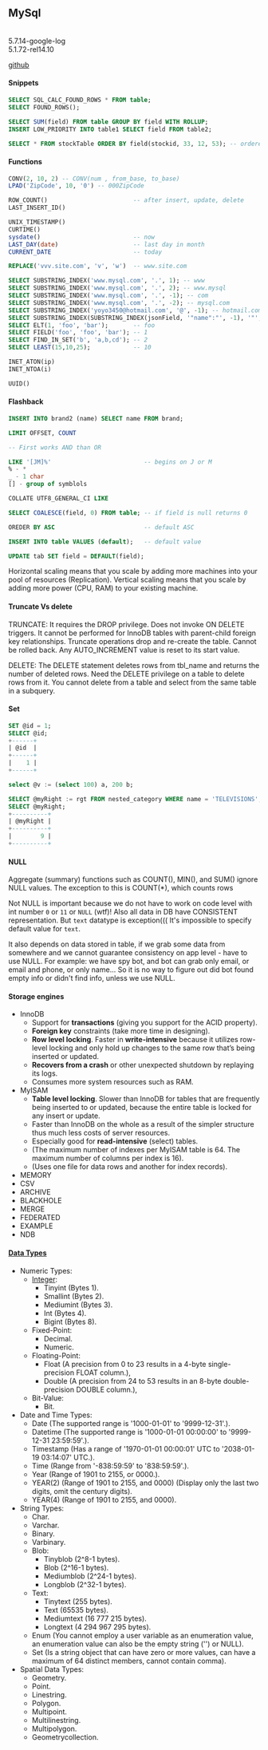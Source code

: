 MySql
-
<br>5.7.14-google-log
<br>5.1.72-rel14.10

[github](https://github.com/mysql/mysql-server)

#### Snippets

````sql
SELECT SQL_CALC_FOUND_ROWS * FROM table;
SELECT FOUND_ROWS();

SELECT SUM(field) FROM table GROUP BY field WITH ROLLUP;
INSERT LOW_PRIORITY INTO table1 SELECT field FROM table2;

SELECT * FROM stockTable ORDER BY field(stockid, 33, 12, 53); -- ordered result: 33, 12, 53
````

#### Functions

````sql
CONV(2, 10, 2) -- CONV(num , from_base, to_base)
LPAD('ZipCode', 10, '0') -- 000ZipCode

ROW_COUNT()                        -- after insert, update, delete
LAST_INSERT_ID()

UNIX_TIMESTAMP()
CURTIME()
sysdate()                          -- now
LAST_DAY(date)                     -- last day in month
CURRENT_DATE                       -- today

REPLACE('vvv.site.com', 'v', 'w')  -- www.site.com

SELECT SUBSTRING_INDEX('www.mysql.com', '.', 1); -- www
SELECT SUBSTRING_INDEX('www.mysql.com', '.', 2); -- www.mysql 
SELECT SUBSTRING_INDEX('www.mysql.com', '.', -1); -- com
SELECT SUBSTRING_INDEX('www.mysql.com', '.', -2); -- mysql.com 
SELECT SUBSTRING_INDEX('yoyo3450@hotmail.com', '@', -1); -- hotmail.com
SELECT SUBSTRING_INDEX(SUBSTRING_INDEX(jsonField, '"name":"', -1), '"', 1) name from users; -- name field from JSON field
SELECT ELT(1, 'foo', 'bar');       -- foo
SELECT FIELD('foo', 'foo', 'bar'); -- 1
SELECT FIND_IN_SET('b', 'a,b,cd'); -- 2
SELECT LEAST(15,10,25);            -- 10

INET_ATON(ip)
INET_NTOA(i)

UUID()
````

#### Flashback

````sql
INSERT INTO brand2 (name) SELECT name FROM brand;

LIMIT OFFSET, COUNT

-- First works AND than OR

LIKE '[JM]%'                          -- begins on J or M
% - *
_ - 1 char
[] - group of symblols

COLLATE UTF8_GENERAL_CI LIKE

SELECT COALESCE(field, 0) FROM table; -- if field is null returns 0

OREDER BY ASC                         -- default ASC

INSERT INTO table VALUES (default);   -- default value

UPDATE tab SET field = DEFAULT(field);
````

Horizontal scaling means that you scale by adding more machines into your pool of resources (Replication).
Vertical scaling means that you scale by adding more power (CPU, RAM) to your existing machine.

#### Truncate Vs delete

TRUNCATE:
It requires the DROP privilege.
Does not invoke ON DELETE triggers.
It cannot be performed for InnoDB tables with parent-child foreign key relationships.
Truncate operations drop and re-create the table.
Cannot be rolled back.
Any AUTO_INCREMENT value is reset to its start value.

DELETE:
The DELETE statement deletes rows from tbl_name and returns the number of deleted rows.
Need the DELETE privilege on a table to delete rows from it.
You cannot delete from a table and select from the same table in a subquery.

#### Set

````sql
SET @id = 1;
SELECT @id;
+------+
| @id  |
+------+
|    1 |
+------+

select @v := (select 100) a, 200 b;

SELECT @myRight := rgt FROM nested_category WHERE name = 'TELEVISIONS';
SELECT @myRight;
+----------+
| @myRight |
+----------+
|        9 |
+----------+
````

#### NULL

Aggregate (summary) functions such as COUNT(), MIN(), and SUM() ignore NULL values.
The exception to this is COUNT(*), which counts rows

Not NULL is important because we do not have to work on code level with int number `0` or `11` or `NULL` (wtf)!
Also all data in DB have CONSISTENT representation.
But `text` datatype is exception((( It's impossible to specify default value for `text`.

It also depends on data stored in table,
if we grab some data from somewhere and we cannot guarantee consistency on app level - have to use NULL.
For example: we have spy bot, and bot can grab only email, or email and phone, or only name...
So it is no way to figure out did bot found empty info or didn't find info,
unless we use NULL.

#### Storage engines

* InnoDB
    * Support for **transactions** (giving you support for the ACID property).
    * **Foreign key** constraints (take more time in designing).
    * **Row level locking**. Faster in **write-intensive** because it utilizes row-level locking and only hold up changes to the same row that’s being inserted or updated.
    * **Recovers from a crash** or other unexpected shutdown by replaying its logs.
    * Consumes more system resources such as RAM.
* MyISAM
    * **Table level locking**. Slower than InnoDB for tables that are frequently being inserted to or updated, because the entire table is locked for any insert or update.
    * Faster than InnoDB on the whole as a result of the simpler structure thus much less costs of server resources.
    * Especially good for **read-intensive** (select) tables.
    * (The maximum number of indexes per MyISAM table is 64. The maximum number of columns per index is 16).
    * (Uses one file for data rows and another for index records).
* MEMORY
* CSV
* ARCHIVE
* BLACKHOLE
* MERGE
* FEDERATED
* EXAMPLE
* NDB

#### [Data Types](http://dev.mysql.com/doc/refman/5.0/en/data-types.html)

* Numeric Types:
    * [Integer](http://dev.mysql.com/doc/refman/5.0/en/integer-types.html):
        * Tinyint (Bytes 1).
        * Smallint (Bytes 2).
        * Mediumint (Bytes 3).
        * Int (Bytes 4).
        * Bigint (Bytes 8).
    * Fixed-Point:
        * Decimal.
        * Numeric.
    * Floating-Point:
        * Float (A precision from 0 to 23 results in a 4-byte single-precision FLOAT column.),
        * Double (A precision from 24 to 53 results in an 8-byte double-precision DOUBLE column.),
    * Bit-Value:
        * Bit.
* Date and Time Types:
    * Date (The supported range is '1000-01-01' to '9999-12-31'.).
    * Datetime (The supported range is '1000-01-01 00:00:00' to '9999-12-31 23:59:59'.).
    * Timestamp (Has a range of '1970-01-01 00:00:01' UTC to '2038-01-19 03:14:07' UTC.).
    * Time (Range from '-838:59:59' to '838:59:59'.).
    * Year (Range of 1901 to 2155, or 0000.).
    * YEAR(2) (Range of 1901 to 2155, and 0000) (Display only the last two digits, omit the century digits).
    * YEAR(4) (Range of 1901 to 2155, and 0000).
* String Types:
    * Char.
    * Varchar.
    * Binary.
    * Varbinary.
    * Blob:
        * Tinyblob (2^8-1 bytes).
        * Blob (2^16-1 bytes).
        * Mediumblob (2^24-1 bytes).
        * Longblob (2^32-1 bytes).
    * Text:
        * Tinytext (255 bytes).
        * Text (65535 bytes).
        * Mediumtext (16 777 215 bytes).
        * Longtext (4 294 967 295 bytes).
    * Enum (You cannot employ a user variable as an enumeration value, an enumeration value can also be the empty string ('') or NULL).
    * Set (Is a string object that can have zero or more values, can have a maximum of 64 distinct members, cannot contain comma).
* Spatial Data Types:
    * Geometry.
    * Point.
    * Linestring.
    * Polygon.
    * Multipoint.
    * Multilinestring.
    * Multipolygon.
    * Geometrycollection.
